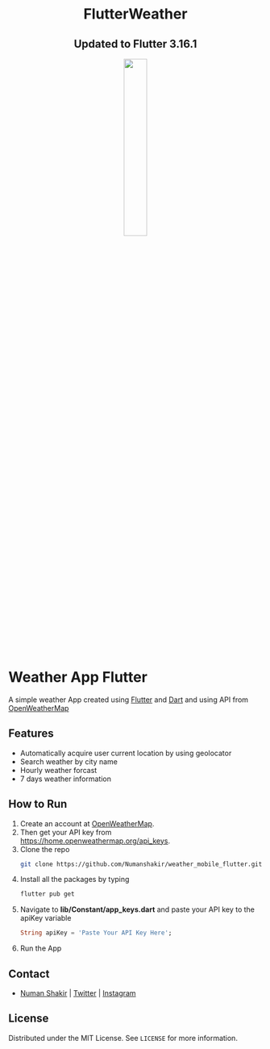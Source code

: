 <h1 align="center">FlutterWeather</h1>
<h2 align="center">Updated to Flutter 3.16.1</h2>


<p align="center">
<img src="https://drive.google.com/file/d/19h3qy2gVDMXVGBhlPMNFd6F6y_ZIRj4O/view?usp=sharing" width="30%"></img> 


# Weather App Flutter

A simple weather App created using [Flutter](https://flutter.dev/) and [Dart](https://dart.dev/) and using API from [OpenWeatherMap](https://openweathermap.org/)

## Features
- Automatically acquire user current location by using geolocator
- Search weather by city name
- Hourly weather forcast 
- 7 days weather information 

## How to Run
1. Create an account at [OpenWeatherMap](https://openweathermap.org/).
2. Then get your API key from https://home.openweathermap.org/api_keys.
3. Clone the repo
   ```sh
   git clone https://github.com/Numanshakir/weather_mobile_flutter.git
   ```
4. Install all the packages by typing
   ```sh
   flutter pub get
   ```
5. Navigate to **lib/Constant/app_keys.dart** and paste your API key to the apiKey variable
   ```dart
   String apiKey = 'Paste Your API Key Here';
   ```
6. Run the App

## Contact
- [Numan Shakir](https://github.com/Numanshakir/) | [Twitter](https://twitter.com/Numan_Shakir248) | [Instagram](https://www.instagram.com/numan_shakir.248/)

## License
Distributed under the MIT License. See `LICENSE` for more information.
